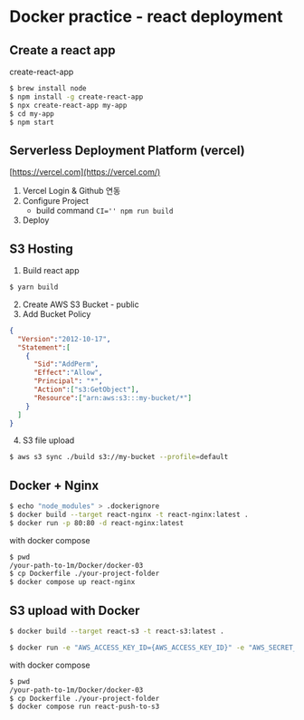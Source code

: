 # Docker practice - react deployment

## Create a react app

create-react-app
```bash
$ brew install node
$ npm install -g create-react-app
$ npx create-react-app my-app
$ cd my-app
$ npm start
```

## Serverless Deployment Platform (vercel)

[https://vercel.com](https://vercel.com/)

1. Vercel Login & Github 연동
2. Configure Project
    - build command
    `CI='' npm run build`
3. Deploy

## S3 Hosting

1. Build react app
```bash
$ yarn build
```
2. Create AWS S3 Bucket - public
3. Add Bucket Policy
```json
{
  "Version":"2012-10-17",
  "Statement":[
    {
      "Sid":"AddPerm",
      "Effect":"Allow",
      "Principal": "*",
      "Action":["s3:GetObject"],
      "Resource":["arn:aws:s3:::my-bucket/*"]
    }
  ]
}
```
4. S3 file upload
```bash
$ aws s3 sync ./build s3://my-bucket --profile=default
```

## Docker + Nginx

```bash
$ echo "node_modules" > .dockerignore
$ docker build --target react-nginx -t react-nginx:latest .
$ docker run -p 80:80 -d react-nginx:latest
```

with docker compose
```bash
$ pwd
/your-path-to-1m/Docker/docker-03
$ cp Dockerfile ./your-project-folder
$ docker compose up react-nginx
```

## S3 upload with Docker

```bash
$ docker build --target react-s3 -t react-s3:latest .

$ docker run -e "AWS_ACCESS_KEY_ID={AWS_ACCESS_KEY_ID}" -e "AWS_SECRET_ACCESS_KEY={AWS_SECRET_ACCESS_KEY}" -e "AWS_DEFAULT_REGION=ap-northeast-2" react-s3:latest s3 sync ./build s3://my-bucket
```

with docker compose
```bash
$ pwd
/your-path-to-1m/Docker/docker-03
$ cp Dockerfile ./your-project-folder
$ docker compose run react-push-to-s3
```
